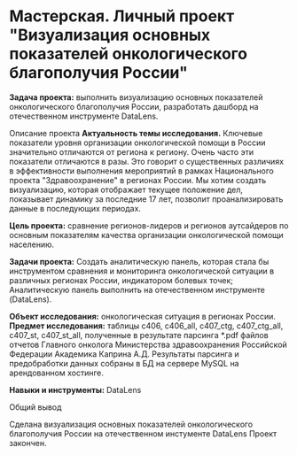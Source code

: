 # Мастерская. Личный проект "Визуализация основных показателей онкологического благополучия России"
__Задача проекта:__ выполнить визуализацию основных показателей онкологического благополучия России, разработать дашборд на отечественном инструменте DataLens.

Описание проекта
__Актуальность темы исследования.__ Ключевые показатели уровня организации онкологической помощи в России значительно отличаются от региона к региону. Очень часто эти показатели отличаются в разы. Это говорит о существенных различиях в эффективности выполнения мероприятий в рамках Национального проекта "Здравоохранение" в регионах России. Мы хотим создать визуализацию, которая отображает текущее положение дел, показывает динамику за последние 17 лет, позволит проанализировать данные в последующих периодах.

__Цель проекта:__ сравнение регионов-лидеров и регионов аутсайдеров по основным показателям качества организации онкологической помощи населению.

__Задачи проекта:__
Создать аналитическую панель, которая стала бы инструментом сравнения и мониторинга онкологической ситуации в различных регионах России, индикатором болевых точек;
Аналитическую панель выполнить на отечественном инструменте (DataLens).

__Объект исследования:__ онкологическая ситуация в регионах России.
__Предмет исследования:__ таблицы c406, c406_all, c407_ctg, c407_ctg_all, c407_st, c407_st_all, полученные в результате парсинга *.pdf файлов отчетов Главного онколога Министерства здравоохранения Российской Федерации Академика Каприна А.Д. Результаты парсинга и предобработки данных собраны в БД на сервере MySQL на арендованном хостинге.

__Навыки и инструменты:__ DataLens

Общий вывод

Сделана визуализация основных показателей онкологического благополучия России на отечественном инстументе DataLens
Проект закончен.
